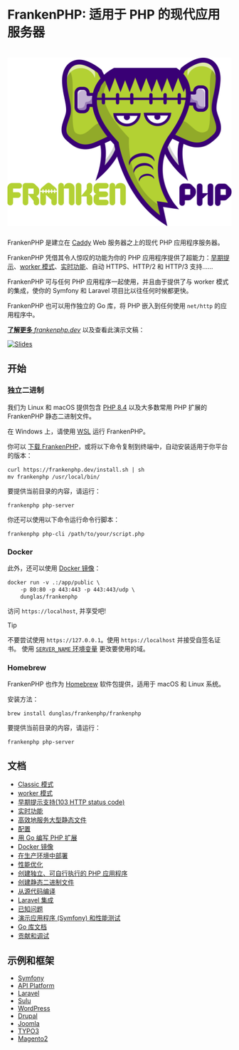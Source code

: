 # FrankenPHP: 适用于 PHP 的现代应用服务器

<h1 align="center"><a href="https://frankenphp.dev"><img src="../../frankenphp.png" alt="FrankenPHP" width="600"></a></h1>

FrankenPHP 是建立在 [Caddy](https://caddyserver.com/) Web 服务器之上的现代 PHP 应用程序服务器。

FrankenPHP 凭借其令人惊叹的功能为你的 PHP 应用程序提供了超能力：[早期提示](early-hints.md)、[worker 模式](worker.md)、[实时功能](mercure.md)、自动 HTTPS、HTTP/2 和 HTTP/3 支持......

FrankenPHP 可与任何 PHP 应用程序一起使用，并且由于提供了与 worker 模式的集成，使你的 Symfony 和 Laravel 项目比以往任何时候都更快。

FrankenPHP 也可以用作独立的 Go 库，将 PHP 嵌入到任何使用 `net/http` 的应用程序中。

[**了解更多** _frankenphp.dev_](https://frankenphp.dev/cn/) 以及查看此演示文稿：

<a href="https://dunglas.dev/2022/10/frankenphp-the-modern-php-app-server-written-in-go/"><img src="https://dunglas.dev/wp-content/uploads/2022/10/frankenphp.png" alt="Slides" width="600"></a>

## 开始

### 独立二进制

我们为 Linux 和 macOS 提供包含 [PHP 8.4](https://www.php.net/releases/8.4/zh.php) 以及大多数常用 PHP 扩展的 FrankenPHP 静态二进制文件。

在 Windows 上，请使用 [WSL](https://learn.microsoft.com/windows/wsl/) 运行 FrankenPHP。

你可以 [下载 FrankenPHP](https://github.com/dunglas/frankenphp/releases)，或将以下命令复制到终端中，自动安装适用于你平台的版本：

```console
curl https://frankenphp.dev/install.sh | sh
mv frankenphp /usr/local/bin/
```

要提供当前目录的内容，请运行：

```console
frankenphp php-server
```

你还可以使用以下命令运行命令行脚本：

```console
frankenphp php-cli /path/to/your/script.php
```

### Docker

此外，还可以使用 [Docker 镜像](https://frankenphp.dev/docs/docker/)：

```console
docker run -v .:/app/public \
    -p 80:80 -p 443:443 -p 443:443/udp \
    dunglas/frankenphp
```

访问 `https://localhost`, 并享受吧!

> [!TIP]
>
> 不要尝试使用 `https://127.0.0.1`。使用 `https://localhost` 并接受自签名证书。
> 使用 [`SERVER_NAME` 环境变量](config.md#environment-variables) 更改要使用的域。

### Homebrew

FrankenPHP 也作为 [Homebrew](https://brew.sh) 软件包提供，适用于 macOS 和 Linux 系统。

安装方法：

```console
brew install dunglas/frankenphp/frankenphp
```

要提供当前目录的内容，请运行：

```console
frankenphp php-server
```

## 文档

- [Classic 模式](classic.md)
- [worker 模式](worker.md)
- [早期提示支持(103 HTTP status code)](early-hints.md)
- [实时功能](mercure.md)
- [高效地服务大型静态文件](x-sendfile.md)
- [配置](config.md)
- [用 Go 编写 PHP 扩展](extensions.md)
- [Docker 镜像](docker.md)
- [在生产环境中部署](production.md)
- [性能优化](performance.md)
- [创建独立、可自行执行的 PHP 应用程序](embed.md)
- [创建静态二进制文件](static.md)
- [从源代码编译](compile.md)
- [Laravel 集成](laravel.md)
- [已知问题](known-issues.md)
- [演示应用程序 (Symfony) 和性能测试](https://github.com/dunglas/frankenphp-demo)
- [Go 库文档](https://pkg.go.dev/github.com/dunglas/frankenphp)
- [贡献和调试](https://frankenphp.dev/docs/contributing/)

## 示例和框架

- [Symfony](https://github.com/dunglas/symfony-docker)
- [API Platform](https://api-platform.com/docs/distribution/)
- [Laravel](laravel.md)
- [Sulu](https://sulu.io/blog/running-sulu-with-frankenphp)
- [WordPress](https://github.com/StephenMiracle/frankenwp)
- [Drupal](https://github.com/dunglas/frankenphp-drupal)
- [Joomla](https://github.com/alexandreelise/frankenphp-joomla)
- [TYPO3](https://github.com/ochorocho/franken-typo3)
- [Magento2](https://github.com/ekino/frankenphp-magento2)

